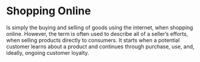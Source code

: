 # Shopping Online

Is simply the buying and selling of goods using the internet, when shopping online. However, the term is often used to describe all of a seller’s efforts, when selling products directly to consumers. It starts when a potential customer learns about a product and continues through purchase, use, and, ideally, ongoing customer loyalty.
